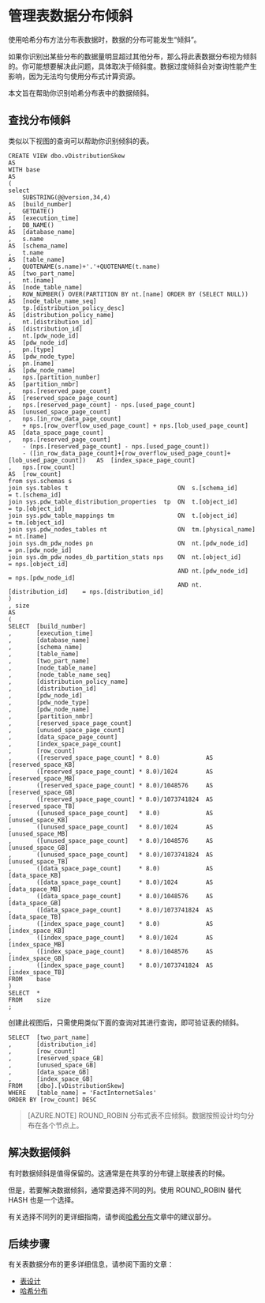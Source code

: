 <properties
   pageTitle="管理表数据分布倾斜 | Azure"
   description="一个指南，帮助用户识别其分布式表的数据分布倾斜"
   services="sql-data-warehouse"
   documentationCenter="NA"
   authors="jrowlandjones"
   manager="barbkess"
   editor=""/>

<tags
   ms.service="sql-data-warehouse"
   ms.date="03/18/2016"
   wacn.date="04/18/2016"/>

# 管理表数据分布倾斜
使用哈希分布方法分布表数据时，数据的分布可能发生“倾斜”。

如果你识别出某些分布的数据量明显超过其他分布，那么将此表数据分布视为倾斜的。你可能想要解决此问题，具体取决于倾斜度。数据过度倾斜会对查询性能产生影响，因为无法均匀使用分布式计算资源。

本文旨在帮助你识别哈希分布表中的数据倾斜。

## 查找分布倾斜

类似以下视图的查询可以帮助你识别倾斜的表。

```
CREATE VIEW dbo.vDistributionSkew
AS
WITH base
AS
(
select 
	SUBSTRING(@@version,34,4)															AS  [build_number]
,	GETDATE()																			AS  [execution_time]
,	DB_NAME()																			AS  [database_name]
,	s.name																				AS  [schema_name]
,	t.name																				AS  [table_name]
,	QUOTENAME(s.name)+'.'+QUOTENAME(t.name)												AS  [two_part_name]
,	nt.[name]																			AS  [node_table_name]
,	ROW_NUMBER() OVER(PARTITION BY nt.[name] ORDER BY (SELECT NULL))					AS  [node_table_name_seq]
,	tp.[distribution_policy_desc]														AS  [distribution_policy_name]
,	nt.[distribution_id]																AS  [distribution_id]
,	nt.[pdw_node_id]																	AS  [pdw_node_id]
,	pn.[type]																			AS	[pdw_node_type]
,	pn.[name]																			AS	[pdw_node_name]
,	nps.[partition_number]																AS	[partition_nmbr]
,	nps.[reserved_page_count]															AS	[reserved_space_page_count]
,	nps.[reserved_page_count] - nps.[used_page_count]									AS	[unused_space_page_count]
,	nps.[in_row_data_page_count] 
	+ nps.[row_overflow_used_page_count] + nps.[lob_used_page_count]					AS  [data_space_page_count]
,	nps.[reserved_page_count] 
	- (nps.[reserved_page_count] - nps.[used_page_count]) 
	- ([in_row_data_page_count]+[row_overflow_used_page_count]+[lob_used_page_count])	AS  [index_space_page_count]
,	nps.[row_count]																		AS  [row_count]
from sys.schemas s
join sys.tables t								ON	s.[schema_id]			= t.[schema_id]
join sys.pdw_table_distribution_properties	tp	ON	t.[object_id]			= tp.[object_id]
join sys.pdw_table_mappings tm					ON	t.[object_id]			= tm.[object_id]
join sys.pdw_nodes_tables nt					ON	tm.[physical_name]		= nt.[name]
join sys.dm_pdw_nodes pn 						ON  nt.[pdw_node_id]		= pn.[pdw_node_id]
join sys.dm_pdw_nodes_db_partition_stats nps	ON	nt.[object_id]			= nps.[object_id]
												AND nt.[pdw_node_id]		= nps.[pdw_node_id]
												AND nt.[distribution_id]	= nps.[distribution_id]
)
, size
AS
(
SELECT	[build_number]
,		[execution_time]
,		[database_name]
,		[schema_name]
,		[table_name]
,		[two_part_name]
,		[node_table_name]
,		[node_table_name_seq]
,		[distribution_policy_name]
,		[distribution_id]
,		[pdw_node_id]
,		[pdw_node_type]
,		[pdw_node_name]
,		[partition_nmbr]
,		[reserved_space_page_count]
,		[unused_space_page_count]
,		[data_space_page_count]
,		[index_space_page_count]
,		[row_count]
,		([reserved_space_page_count] * 8.0)				AS [reserved_space_KB]
,		([reserved_space_page_count] * 8.0)/1024		AS [reserved_space_MB]
,		([reserved_space_page_count] * 8.0)/1048576		AS [reserved_space_GB]
,		([reserved_space_page_count] * 8.0)/1073741824	AS [reserved_space_TB]
,		([unused_space_page_count]   * 8.0)				AS [unused_space_KB]
,		([unused_space_page_count]   * 8.0)/1024		AS [unused_space_MB]
,		([unused_space_page_count]   * 8.0)/1048576		AS [unused_space_GB]
,		([unused_space_page_count]   * 8.0)/1073741824	AS [unused_space_TB]
,		([data_space_page_count]     * 8.0)				AS [data_space_KB]
,		([data_space_page_count]     * 8.0)/1024		AS [data_space_MB]
,		([data_space_page_count]     * 8.0)/1048576		AS [data_space_GB]
,		([data_space_page_count]     * 8.0)/1073741824	AS [data_space_TB]
,		([index_space_page_count]	 * 8.0)				AS [index_space_KB]
,		([index_space_page_count]	 * 8.0)/1024		AS [index_space_MB]
,		([index_space_page_count]	 * 8.0)/1048576		AS [index_space_GB]
,		([index_space_page_count]	 * 8.0)/1073741824	AS [index_space_TB]
FROM	base
)
SELECT	* 
FROM	size
;
```

创建此视图后，只需使用类似下面的查询对其进行查询，即可验证表的倾斜。

```
SELECT	[two_part_name]
,		[distribution_id]
,		[row_count]
,		[reserved_space_GB]
,		[unused_space_GB]
,		[data_space_GB]
,		[index_space_GB]
FROM	[dbo].[vDistributionSkew]
WHERE	[table_name] = 'FactInternetSales'
ORDER BY [row_count] DESC
```

>[AZURE.NOTE] ROUND\_ROBIN 分布式表不应倾斜。数据按照设计均匀分布在各个节点上。

## 解决数据倾斜
有时数据倾斜是值得保留的。这通常是在共享的分布键上联接表的时候。

但是，若要解决数据倾斜，通常要选择不同的列。使用 ROUND\_ROBIN 替代 HASH 也是一个选择。

有关选择不同列的更详细指南，请参阅[哈希分布][]文章中的建议部分。

## 后续步骤
有关表数据分布的更多详细信息，请参阅下面的文章：

* [表设计][]
* [哈希分布][]

<!--Image references-->

<!--Article references-->
[表设计]: /documentation/articles/sql-data-warehouse-develop-table-design
[哈希分布]: /documentation/articles/sql-data-warehouse-develop-hash-distribution-key

<!--MSDN references-->

<!--Other Web references-->
<!---HONumber=Mooncake_0411_2016-->